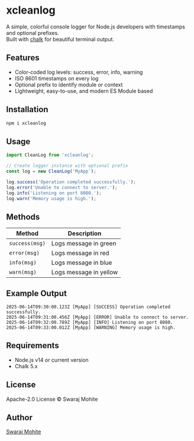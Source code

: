 # xcleanlog

A simple, colorful console logger for Node.js developers with timestamps and optional prefixes.  
Built with [chalk](https://github.com/chalk/chalk) for beautiful terminal output.

## Features

- Color-coded log levels: success, error, info, warning  
- ISO 8601 timestamps on every log  
- Optional prefix to identify module or context  
- Lightweight, easy-to-use, and modern ES Module based  

## Installation

```bash
npm i xcleanlog
````

## Usage

```js
import CleanLog from 'xcleanlog';

// Create logger instance with optional prefix
const log = new CleanLog('MyApp');

log.success('Operation completed successfully.');
log.error('Unable to connect to server.');
log.info('Listening on port 8080.');
log.warn('Memory usage is high.');
```

## Methods

| Method         | Description            |
| -------------- | ---------------------- |
| `success(msg)` | Logs message in green  |
| `error(msg)`   | Logs message in red    |
| `info(msg)`    | Logs message in blue   |
| `warn(msg)`    | Logs message in yellow |

## Example Output

```
2025-06-14T09:30:00.123Z [MyApp] [SUCCESS] Operation completed successfully.
2025-06-14T09:31:00.456Z [MyApp] [ERROR] Unable to connect to server.
2025-06-14T09:32:00.789Z [MyApp] [INFO] Listening on port 8080.
2025-06-14T09:33:00.012Z [MyApp] [WARNING] Memory usage is high.
```

## Requirements

* Node.js v14 or current version
* Chalk 5.x

## License

Apache-2.0 License © Swaraj Mohite

## Author

[Swaraj Mohite](https://github.com/SwarajMohite)
